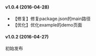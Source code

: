 #### v1.0.4 (2016-04-28)

- 【修复】修复package.json的main路径
- 【优化】优化example的demo页面


#### v1.0.2 (2016-04-27)

初始发布